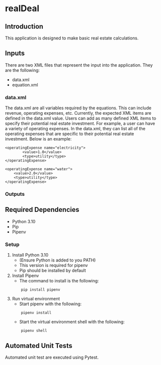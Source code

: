 # realDeal

## Introduction
This application is designed to make basic real estate calculations.

## Inputs
There are two XML files that represent the input into the application. They are the following:

- data.xml
- equation.xml

### data.xml
The data.xml are all variables required by the equations. This can include revenue, operating expenses, etc. Currently, the expected XML items are defined in the data.xml value. Users can add as many defined XML items to specify their potential real estate investment. For example, a user can have a variety of operating expenses. In the data.xml, they can list all of the operating expenses that are specific to their potential real estate investment. Below is an example:

```
<operatingExpense name="electricity">
        <value>1.0</value>
        <type>utility</type>
</operatingExpense>

<operatingExpense name="water">
    <value>2.0</value>
    <type>utility</type>
</operatingExpense>
```

### Outputs

## Required Dependencies
- Python 3.10
- Pip
- Pipenv

### Setup
1. Install Python 3.10
    - (Ensure Python is added to you PATH)
    - This version is required for pipenv
    - Pip should be installed by default
2. Install Pipenv
    - The command to install is the following:
    ```
        pip install pipenv
    ```
3. Run virtual environment
    - Start pipenv with the following:
    ```
        pipenv install
    ```
    - Start the virtual environment shell with the following:
    ```
        pipenv shell
    ```

## Automated Unit Tests
Automated unit test are executed using Pytest. 